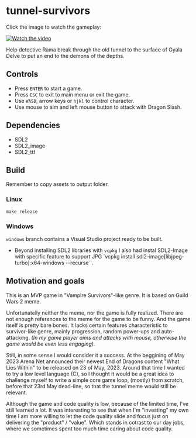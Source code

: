 # tunnel-survivors

Click the image to watch the gameplay:

[![Watch the video](https://img.youtube.com/vi/gDEtkuTBouU/default.jpg)](https://youtu.be/gDEtkuTBouU)

Help detective Rama break through the old tunnel to the surface of Gyala Delve to put an end to the demons of the depths.

## Controls

- Press `ENTER` to start a game.
- Press `ESC` to exit to main menu or exit the game.
- Use `WASD`, arrow keys or `hjkl` to control character.
- Use mouse to aim and left mouse button to attack with Dragon Slash.

## Dependencies

- SDL2
- SDL2_image
- SDL2_ttf

## Build

Remember to copy assets to output folder.

### Linux

```
make release
```

### Windows

`windows` branch contains a Visual Studio project ready to be built.

- Beyond installing SDL2 libraries with `vcpkg` I also had instal SDL2-Image with specific feature to support JPG `vcpkg install sdl2-image[libjpeg-turbo]:x64-windows --recurse``.

## Motivation and goals

This is an MVP game in "Vampire Survivors"-like genre. It is based on Guild Wars 2 meme.

Unfortunatelly neither the meme, nor the game is fully realized. There are not enough references to the meme for the game to be funny. And the game itself is pretty bare bones. It lacks certain features characteristic to survivor-like genre, mainly progression, random power-ups and auto-attacking. _(In my game player aims and attacks with mouse, otherwise the game would be even less engaging)_.

Still, in some sense I would consider it a success. At the beggining of May 2023 Arena Net announced their newest End of Dragons content "What Lies Within" to be released on 23 of May, 2023. Around that time I wanted to try a low level language (C), so I thought it would be a great idea to challenge myself to write a simple core game loop, (mostly) from scratch, before that 23rd May dead-line, so that the tunnel meme would still be relevant.

Although the game and code quality is low, because of the limited time, I've still learned a lot. It was interesting to see that when I'm "investing" my own time I am more willing to let the code quality slide and focus just on delivering the "product" / "value". Which stands in cotrast to our day jobs, where we sometimes spent too much time caring about code quality.
